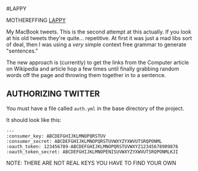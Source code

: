 #LAPPY

MOTHEREFFING [LAPPY](https://twitter.com/lelappy)

My MacBook tweets. This is the second attempt at this actually. If you look at
his old tweets they're quite... repetitive. At first it was just a mad libs
sort of deal, then I was using a *very* simple context free grammar to generate
"sentences."

The new approach is (currently) to get the links from the Computer article on
Wikipedia and article hop a few times until finally grabbing random words off
the page and throwing them together in to a sentence.

## AUTHORIZING TWITTER

You must have a file called `auth.yml` in the base directory of the project.

It should look like this:

    ---
    :consumer_key: ABCDEFGHIJKLMNOPQRSTUV
    :consumer_secret: ABCDEFGHIJKLMNOPQRSTUVWXYZYXWVUTSRQPONML
    :oauth_token: 123456789-ABCDEFGHIJKLMNOPQRSTUVWXYZ12345678909876
    :oauth_token_secret: ABCDEFGHIJKLMNOPENISUVWXYZYXWVUTSRQPONMLKJI

NOTE: THERE ARE NOT REAL KEYS YOU HAVE TO FIND YOUR OWN
